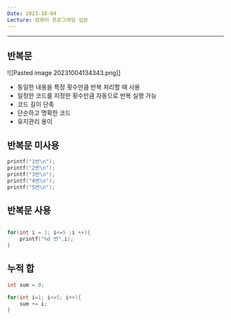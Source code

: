 ```yaml
---
Date: 2023-10-04
Lecture: 컴퓨터 프로그래밍 입문
---
```


---

## 반복문

![[Pasted image 20231004134343.png]]

- 동일한 내용을 특정 횟수만큼 반복 처리할 때 사용
- 일정한 코드를 지정한 횟수만큼 자동으로 반복 실행 가능
- 코드 길이 단축
- 단순하고 명확한 코드
- 유지관리 용이

## 반복문 미사용

```C++
printf("1번\n");
printf("2번\n");
printf("3번\n");
printf("4번\n");
printf("5번\n");
```

## 반복문 사용

```C++

for(int i = 1; i<=5 ;i ++){
	printf("%d 번",i);
}
```

## 누적 합

```C++
int sum = 0;

for(int i=1; i<=5; i++){
	sum += i;
}
```
